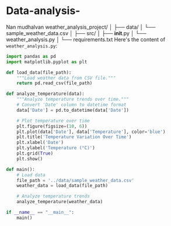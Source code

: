 # Data-analysis-
Nan mudhalvan 
weather_analysis_project/
│
├── data/
│   └── sample_weather_data.csv
│
├── src/
│   ├── __init__.py
│   └── weather_analysis.py
│
└── requirements.txt
Here's the content of `weather_analysis.py`:

```python
import pandas as pd
import matplotlib.pyplot as plt

def load_data(file_path):
    """Load weather data from CSV file."""
    return pd.read_csv(file_path)

def analyze_temperature(data):
    """Analyze temperature trends over time."""
    # Convert 'Date' column to datetime format
    data['Date'] = pd.to_datetime(data['Date'])

    # Plot temperature over time
    plt.figure(figsize=(10, 6))
    plt.plot(data['Date'], data['Temperature'], color='blue')
    plt.title('Temperature Variation Over Time')
    plt.xlabel('Date')
    plt.ylabel('Temperature (°C)')
    plt.grid(True)
    plt.show()

def main():
    # Load data
    file_path = '../data/sample_weather_data.csv'
    weather_data = load_data(file_path)

    # Analyze temperature trends
    analyze_temperature(weather_data)

if __name__ == "__main__":
    main()
```
